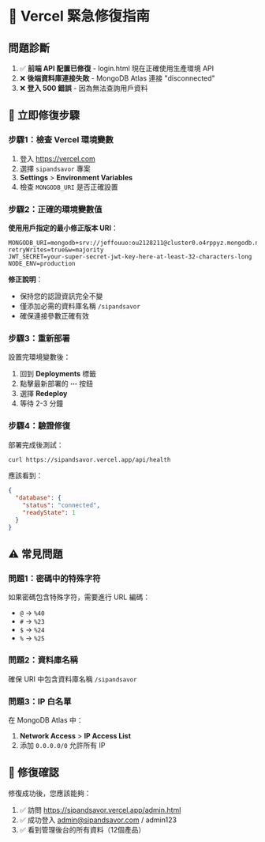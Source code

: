 # 🚨 Vercel 緊急修復指南

## 問題診斷

1. ✅ **前端 API 配置已修復** - login.html 現在正確使用生產環境 API
2. ❌ **後端資料庫連接失敗** - MongoDB Atlas 連接 "disconnected"
3. ❌ **登入 500 錯誤** - 因為無法查詢用戶資料

## 🔧 立即修復步驟

### 步驟1：檢查 Vercel 環境變數

1. 登入 https://vercel.com
2. 選擇 `sipandsavor` 專案
3. **Settings** > **Environment Variables**
4. 檢查 `MONGODB_URI` 是否正確設置

### 步驟2：正確的環境變數值

**使用用戶指定的最小修正版本 URI**：

```
MONGODB_URI=mongodb+srv://jeffouuo:ou2128211@cluster0.o4rppyz.mongodb.net/sipandsavor?retryWrites=true&w=majority
JWT_SECRET=your-super-secret-jwt-key-here-at-least-32-characters-long
NODE_ENV=production
```

**修正說明**：
- 保持您的認證資訊完全不變
- 僅添加必需的資料庫名稱 `/sipandsavor`
- 確保連接參數正確有效

### 步驟3：重新部署

設置完環境變數後：
1. 回到 **Deployments** 標籤
2. 點擊最新部署的 **⋯** 按鈕  
3. 選擇 **Redeploy**
4. 等待 2-3 分鐘

### 步驟4：驗證修復

部署完成後測試：

```bash
curl https://sipandsavor.vercel.app/api/health
```

應該看到：
```json
{
  "database": {
    "status": "connected",
    "readyState": 1
  }
}
```

## ⚠️ 常見問題

### 問題1：密碼中的特殊字符
如果密碼包含特殊字符，需要進行 URL 編碼：
- `@` → `%40`
- `#` → `%23`  
- `$` → `%24`
- `%` → `%25`

### 問題2：資料庫名稱
確保 URI 中包含資料庫名稱 `/sipandsavor`

### 問題3：IP 白名單
在 MongoDB Atlas 中：
1. **Network Access** > **IP Access List**
2. 添加 `0.0.0.0/0` 允許所有 IP

## 🎯 修復確認

修復成功後，您應該能夠：
1. ✅ 訪問 https://sipandsavor.vercel.app/admin.html
2. ✅ 成功登入 admin@sipandsavor.com / admin123
3. ✅ 看到管理後台的所有資料（12個產品）
